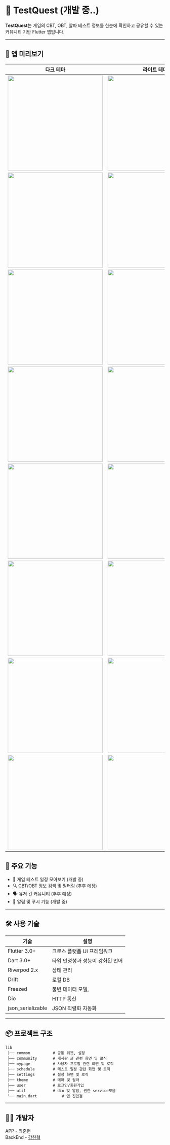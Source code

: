 # 🧪 TestQuest (개발 중..)

**TestQuest**는 게임의 CBT, OBT, 알파 테스트 정보를 한눈에 확인하고 공유할 수 있는 커뮤니티 기반 Flutter 앱입니다.

---

## 📱 앱 미리보기

| 다크 테마 | 라이트 테마 |
|-----------|--------------|
| <img src="assets/screenshots/test_quest_splash_screen_dark_theme.gif" width="300"/> |  <img src="assets/screenshots/test_quest_splash_screen_light_theme.gif" width="300"/> |
| <img src="assets/screenshots/test_quest_login_dark_theme.png" width="300"/> | <img src="assets/screenshots/test_quest_login_light_theme.png" width="300"/> |
| <img src="assets/screenshots/test_quest_signup_dark_theme.png" width="300"/> |  <img src="assets/screenshots/test_quest_signup_light_theme.png" width="300"/>|
| <img src="assets/screenshots/test_quest_signup_2_dark_theme.png" width="300"/> |  <img src="assets/screenshots/test_quest_signup_2_light_theme.png" width="300"/>|
| <img src="assets/screenshots/test_quest_calendar_dark_theme.png" width="300"/> | <img src="assets/screenshots/test_quest_calendar_light_theme.png" width="300"/> |
| <img src="assets/screenshots/test_quest_community_dark_theme.png" width="300"/> | <img src="assets/screenshots/test_quest_community_light_theme.png" width="300"/> |
| <img src="assets/screenshots/test_quest_my_page_dark_theme.png" width="300"/> | <img src="assets/screenshots/test_quest_my_page_light_theme.png" width="300"/> |
| <img src="assets/screenshots/test_quest_settings_dark_theme.png" width="300"/> |  <img src="assets/screenshots/test_quest_settings_light_theme.png" width="300"/> |


## 🚀 주요 기능

- 📅 게임 테스트 일정 모아보기 (개발 중)
- 🔍 CBT/OBT 정보 검색 및 필터링 (추후 에정)
- 🗣 유저 간 커뮤니티 (추후 예정)
- 🧭 알림 및 푸시 기능 (개발 중)

---

## 🛠 사용 기술

| 기술         | 설명                             |
|--------------|----------------------------------|
| Flutter 3.0+ | 크로스 플랫폼 UI 프레임워크            |
| Dart 3.0+    | 타입 안정성과 성능이 강화된 언어         |
| Riverpod 2.x | 상태 관리                          |
| Drift        | 로컬 DB                           |
| Freezed      | 불변 데이터 모델,                    |
| Dio          | HTTP 통신                         |
| json_serializable | JSON 직렬화 자동화             |
---

## 📦 프로젝트 구조

```
lib
 ├── common          # 공통 위젯, 설정
 ├── community       # 게시판 글 관련 화면 및 로직
 ├── mypage          # 사용자 프로필 관련 화면 및 로직
 ├── schedule        # 테스트 일정 관련 화면 및 로직
 ├── settings        # 설정 화면 및 로직
 ├── theme           # 테마 및 컬러
 ├── user            # 로그인/회원가입
 ├── util            # dio 및 알림, 권한 service모음 
 └── main.dart           # 앱 진입점
```

---


## 👨‍💻 개발자

APP - 최준현  
BackEnd - [강찬혁](https://github.com/ChanHyeokKang99)
